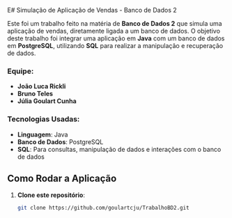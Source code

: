 E# Simulação de Aplicação de Vendas - Banco de Dados 2

Este foi um trabalho feito na matéria de **Banco de Dados 2** que simula uma aplicação de vendas, diretamente ligada a um banco de dados. O objetivo deste trabalho foi integrar uma aplicação em **Java** com um banco de dados em **PostgreSQL**, utilizando **SQL** para realizar a manipulação e recuperação de dados.

### Equipe:
- **João Luca Rickli**
- **Bruno Teles**
- **Júlia Goulart Cunha**

### Tecnologias Usadas:
- **Linguagem**: Java
- **Banco de Dados**: PostgreSQL
- **SQL**: Para consultas, manipulação de dados e interações com o banco de dados

## Como Rodar a Aplicação

1. **Clone este repositório**:

   ```bash
   git clone https://github.com/goulartcju/TrabalhoBD2.git
